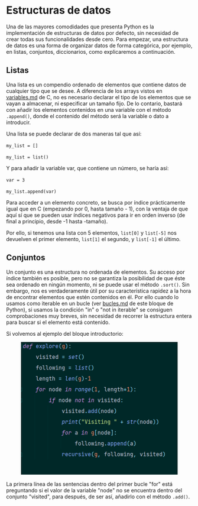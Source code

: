 # Estructuras de datos

Una de las mayores comodidades que presenta Python es la implementación de estructuras de datos por defecto, sin necesidad de crear todas sus funcionalidades desde cero. Para empezar, una estructura de datos es una forma de organizar datos de forma categórica, por ejemplo, en listas, conjuntos, diccionarios, como explicaremos a continuación.

## Listas

Una lista es un compendio ordenado de elementos que contiene datos de cualquier tipo que se desee. A diferencia de los arrays vistos en [variables.md](../lenguaje-c/variables.md "mention") de C, no es necesario declarar el tipo de los elementos que se vayan a almacenar, ni especificar un tamaño fijo. De lo contario, bastará con añadir los elementos contenidos en una variable con el método `.append()`, donde el contenido del método será la variable o dato a introducir.

Una lista se puede declarar de dos maneras tal que así:

`my_list = []`

`my_list = list()`

Y para añadir la variable var, que contiene un número, se haría así:

`var = 3`

`my_list.append(var)`

Para acceder a un elemento concreto, se busca por índice prácticamente igual que en C (empezando por 0, hasta tamaño - 1), con la ventaja de que aquí sí que se pueden usar índices negativos para ir en orden inverso (de final a principio, desde -1 hasta -tamaño).

Por ello, si tenemos una lista con 5 elementos, `list[0]` y `list[-5]` nos devuelven el primer elemento, `list[1]` el segundo, y `list[-1]` el último.

## Conjuntos

Un conjunto es una estructura no ordenada de elementos. Su acceso por índice también es posible, pero no se garantiza la posibilidad de que éste sea ordenado en ningún momento, ni se puede usar el método `.sort()`. Sin embargo, nos es verdaderamente útil por su característica rapidez a la hora de encontrar elementos que estén contenidos en él. Por ello cuando lo usamos como iterable en un bucle (ver [bucles.md](bucles.md "mention") de este bloque de Python), si usamos la condición "in" o "not in iterable" se consiguen comprobaciones muy breves, sin necesidad de recorrer la estructura entera para buscar si el elemento está contenido.

Si volvemos al ejemplo del bloque introductorio:

<figure><img src="../../../.gitbook/assets/image (10).png" alt=""><figcaption></figcaption></figure>

La primera línea de las sentencias dentro del primer bucle "for" está preguntando si el valor de la variable "node" no se encuentra dentro del conjunto "visited", para después, de ser así, añadirlo con el método `.add()`.

